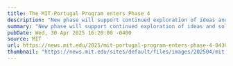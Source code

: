 ```yaml
---
title: The MIT-Portugal Program enters Phase 4
description: "New phase will support continued exploration of ideas and solutions in fields ranging from AI to nanotech to climate — with emphasis on educational exchanges and entrepreneurship."
summary: "New phase will support continued exploration of ideas and solutions in fields ranging from AI to nanotech to climate — with emphasis on educational exchanges and entrepreneurship."
pubDate: Wed, 30 Apr 2025 16:20:00 -0400
source: MIT
url: https://news.mit.edu/2025/mit-portugal-program-enters-phase-4-0430
thumbnail: "https://news.mit.edu/sites/default/files/images/202504/mit-portugal-2024-Conference.jpg"
---
```


